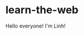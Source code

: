 # learn-the-web
<!DOCTYPE html>
<html>
<head>
	<title>Học web</title>
</head>
<body>
	<div>
		Hello everyone! I'm Linh!
	</div>
</body>
</html>
